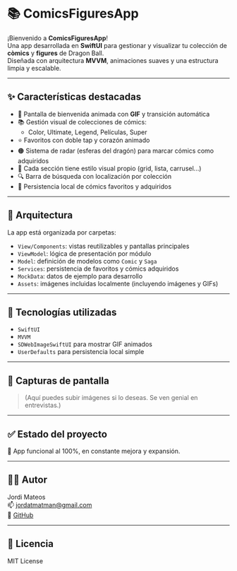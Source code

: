 # 📚 ComicsFiguresApp

¡Bienvenido a **ComicsFiguresApp**!  
Una app desarrollada en **SwiftUI** para gestionar y visualizar tu colección de **còmics** y **figures** de Dragon Ball.  
Diseñada con arquitectura **MVVM**, animaciones suaves y una estructura limpia y escalable.

---

## ✨ Características destacadas

- 🐉 Pantalla de bienvenida animada con **GIF** y transición automática
- 📚 Gestión visual de colecciones de cómics:
  - Color, Ultimate, Legend, Películas, Super
- ⭐ Favoritos con doble tap y corazón animado
- 🟠 Sistema de radar (esferas del dragón) para marcar cómics como adquiridos
- 🎨 Cada sección tiene estilo visual propio (grid, lista, carrusel...)
- 🔍 Barra de búsqueda con localización por colección
- 💾 Persistencia local de cómics favoritos y adquiridos

---

## 🧱 Arquitectura

La app está organizada por carpetas:

- `View/Components`: vistas reutilizables y pantallas principales
- `ViewModel`: lógica de presentación por módulo
- `Model`: definición de modelos como `Comic` y `Saga`
- `Services`: persistencia de favoritos y cómics adquiridos
- `MockData`: datos de ejemplo para desarrollo
- `Assets`: imágenes incluidas localmente (incluyendo imágenes y GIFs)

---

## 📱 Tecnologías utilizadas

- `SwiftUI`
- `MVVM`
- `SDWebImageSwiftUI` para mostrar GIF animados
- `UserDefaults` para persistencia local simple

---

## 🚀 Capturas de pantalla

> (Aquí puedes subir imágenes si lo deseas. Se ven genial en entrevistas.)

---

## ✅ Estado del proyecto

🔨 App funcional al 100%, en constante mejora y expansión.

---

## 🧑‍💻 Autor

Jordi Mateos  
📫 jordatmatman@gmail.com  
🔗 [GitHub](https://github.com/i-jMateos)

---

## 📝 Licencia

MIT License

